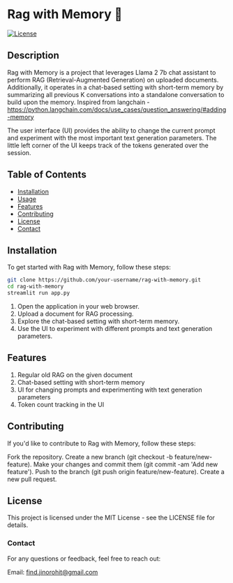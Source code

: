 # Rag with Memory 📖

[![License](https://img.shields.io/badge/license-MIT-blue.svg)](LICENSE)

## Description

Rag with Memory is a project that leverages Llama 2 7b chat assistant to perform RAG (Retrieval-Augmented Generation) on uploaded documents. Additionally, it operates in a chat-based setting with short-term memory by summarizing all previous K conversations into a standalone conversation to build upon the memory.
Inspired from langchain - https://python.langchain.com/docs/use_cases/question_answering/#adding-memory


The user interface (UI) provides the ability to change the current prompt and experiment with the most important text generation parameters. The little left corner of the UI keeps track of the tokens generated over the session.

## Table of Contents

- [Installation](#installation)
- [Usage](#usage)
- [Features](#features)
- [Contributing](#contributing)
- [License](#license)
- [Contact](#contact)

## Installation

To get started with Rag with Memory, follow these steps:

```bash
git clone https://github.com/your-username/rag-with-memory.git
cd rag-with-memory
streamlit run app.py
```

1. Open the application in your web browser.
2. Upload a document for RAG processing.
3. Explore the chat-based setting with short-term memory.
4. Use the UI to experiment with different prompts and text generation parameters.

## Features
1. Regular old RAG on the given document
2. Chat-based setting with short-term memory
3. UI for changing prompts and experimenting with text generation parameters
4. Token count tracking in the UI


## Contributing
If you'd like to contribute to Rag with Memory, follow these steps:

Fork the repository.
Create a new branch (git checkout -b feature/new-feature).
Make your changes and commit them (git commit -am 'Add new feature').
Push to the branch (git push origin feature/new-feature).
Create a new pull request.


## License
This project is licensed under the MIT License - see the LICENSE file for details.

### Contact
For any questions or feedback, feel free to reach out:

Email: find.jinorohit@gmail.com
